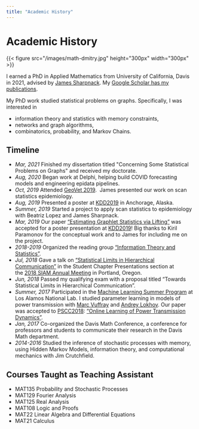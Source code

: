 ```yaml
---
title: "Academic History"
---
```


# Academic History

{{< figure src="/images/math-dmitry.jpg" height="300px" width="300px" >}}

I earned a PhD in Applied Mathematics from University of California, Davis in 2021, advised by [James Sharpnack](https://jsharpna.github.io/).
My [Google Scholar has my publications](https://scholar.google.com/citations?user=1XIVRXMAAAAJ).

My PhD work studied statistical problems on graphs. 
Specifically, I was interested in 
- information theory and statistics with memory constraints,
- networks and graph algorithms,
- combinatorics, probability, and Markov Chains.

## Timeline

- *Mar, 2021* Finished my dissertation titled "Concerning Some Statistical Problems on Graphs" and received my doctorate.
- *Aug, 2020* Began work at Delphi, helping build COVID forecasting models and engineering epidata pipelines.
- *Oct, 2019* Attended [GeoVet 2019](https://geovet2019.ucdavis.edu/).  James presented our work on scan statistics epidemiology.
- *Aug, 2019* Presented a poster at [KDD2019](https://www.kdd.org/kdd2019/) in Anchorage, Alaska.
- *Summer, 2019* Started a project to apply scan statistics to epidemiology with Beatriz Lopez and James Sharpnack.
- *Mar, 2019* Our paper [“Estimating Graphlet Statistics via Lifting”](https://arxiv.org/abs/1802.08736) was accepted for a poster presentation at [KDD2019](https://www.kdd.org/kdd2019/)! Big thanks to Kiril Paramonov for the conceptual work and to James for including me on the project.
- *2018-2019* Organized the reading group [“Information Theory and Statistics”](/information-theory-reading-group).
- *Jul, 2018* Gave a talk on [“Statistical Limits in Hierarchical Communication”](http://meetings.siam.org/sess/dsp_talk.cfm?p=94861) in the Student Chapter Presentations section at the [2018 SIAM Annual Meeting](https://www.siam.org/Conferences/CM/Main/an18) in Portland, Oregon.
- *Jun, 2018* Passed my qualifying exam with a proposal titled “Towards Statistical Limits in Hierarchical Communication”.
- *Summer, 2017* Participated in the [Machine Learning Summer Program](https://www.lanl.gov/projects/national-security-education-center/information-science-technology/summer-schools/applied-machine-learning/index.php) at Los Alamos National Lab. I studied parameter learning in models of power transmission with [Marc Vuffray](https://cnls.lanl.gov/External/people/Marc_Vuffray.php) and [Andrey Lokhov](http://lptms.u-psud.fr/andrey-lokhov/). Our paper was accepted to [PSCC2018](https://pscc2018.net/): [“Online Learning of Power Transmission Dynamics”](https://arxiv.org/abs/1710.10021).
- *Jan, 2017* Co-organized the Davis Math Conference, a conference for professors and students to communicate their research in the Davis Math department.
- *2014-2016* Studied the inference of stochastic processes with memory, using Hidden Markov Models, information theory, and computational mechanics with Jim Crutchfield.

## Courses Taught as Teaching Assistant

- MAT135 Probability and Stochastic Processes
- MAT129 Fourier Analysis
- MAT125 Real Analysis
- MAT108 Logic and Proofs
- MAT22 Linear Algebra and Differential Equations
- MAT21 Calculus
